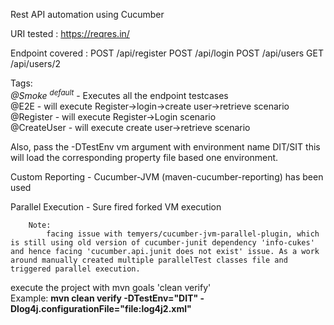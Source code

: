 Rest API automation using Cucumber

URI tested : https://reqres.in/

Endpoint covered :
	POST	/api/register
	POST	/api/login 
	POST	/api/users
	GET		/api/users/2

Tags:<br>
	<i>@Smoke <sup>default</sup></i>		-	Executes all the endpoint testcases <br>
	@E2E				-	will execute Register->login->create user->retrieve scenario<br>
	@Register			-	will execute Register->Login scenario<br>
	@CreateUser			-	will execute create user->retrieve scenario<br>
	
Also, pass the -DTestEnv vm argument with environment name DIT/SIT this will load the corresponding property file based one environment.

Custom Reporting - Cucumber-JVM (maven-cucumber-reporting) has been used

Parallel Execution - Sure fired forked VM execution

		Note:	
			facing issue with temyers/cucumber-jvm-parallel-plugin, which is still using old version of cucumber-junit dependency 'info-cukes' and hence facing 'cucumber.api.junit does not exist' issue. As a work around manually created multiple parallelTest classes file and triggered parallel execution.
			
execute the project with mvn goals 'clean verify'<br>Example: <b>mvn clean verify -DTestEnv="DIT" -Dlog4j.configurationFile="file:log4j2.xml"</b>


			